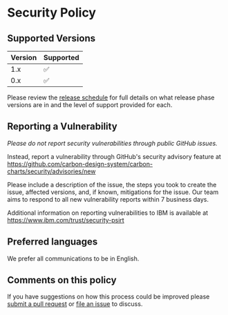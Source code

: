 # Security Policy

## Supported Versions

| Version | Supported          |
| ------- | ------------------ |
| 1.x    | :white_check_mark: |
| 0.x    | :white_check_mark: |

Please review the
[release schedule](https://github.com/carbon-design-system/carbon-charts/blob/main/.github/release-schedule.md)
for full details on what release phase versions are in and the level of support
provided for each.

## Reporting a Vulnerability

_Please do not report security vulnerabilities through public GitHub issues._

Instead, report a vulnerability through GitHub's security advisory feature at
https://github.com/carbon-design-system/carbon-charts/security/advisories/new

Please include a description of the issue, the steps you took to create the
issue, affected versions, and, if known, mitigations for the issue. Our team
aims to respond to all new vulnerability reports within 7 business days.

Additional information on reporting vulnerabilities to IBM is available at
https://www.ibm.com/trust/security-psirt

## Preferred languages

We prefer all communications to be in English.

## Comments on this policy

If you have suggestions on how this process could be improved please
[submit a pull request](https://github.com/carbon-design-system/carbon-charts/compare)
or [file an issue](https://github.com/carbon-design-system/carbon-charts/issues/new) to
discuss.
